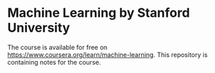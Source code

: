 # Machine Learning by Stanford University

The course is available for free on https://www.coursera.org/learn/machine-learning. This repository is containing notes for the course.

